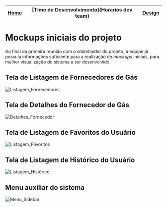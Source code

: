 | [Home](home) | [Time de Desenvolvimento](Horarios dev team) | [**Design**](Design) |
| --- | --- | --- |


# Mockups iniciais do projeto

Ao final da primeira reunião com o *stakeholder* do projeto, a equipe já possuía informações suficiente para a realização de *mockups* iniciais, para melhor visualização do sistema a ser desenvolvido.


## Tela de Listagem de Fornecedores de Gás

![Listagem_Fornecedores](/uploads/b31025f981dfbdbe21d3400ef7b83475/Listagem_Fornecedores.png) 


## Tela de Detalhes do Fornecedor de Gás

![Detalhes_Fornecedor](/uploads/0a51ed58ca0a87b94dfb5f35ba90c3dd/Detalhes_Fornecedor.png) 


## Tela de Listagem de Favoritos do Usuário

![Listagem_Favoritos](/uploads/ea13ab2e158be21ee2aa54b27ee80d2a/Listagem_Favoritos.png) 


## Tela de Listagem de Histórico do Usuário

![Listagem_Histórico](/uploads/a8767ebf663cc5b53c2b015580c41e75/Listagem_Histórico.png)


## Menu auxiliar do sistema

![Menu_Sidebar](/uploads/9a0a75f1a8f8881ffa4f56e19ba99487/Menu_Sidebar.png)